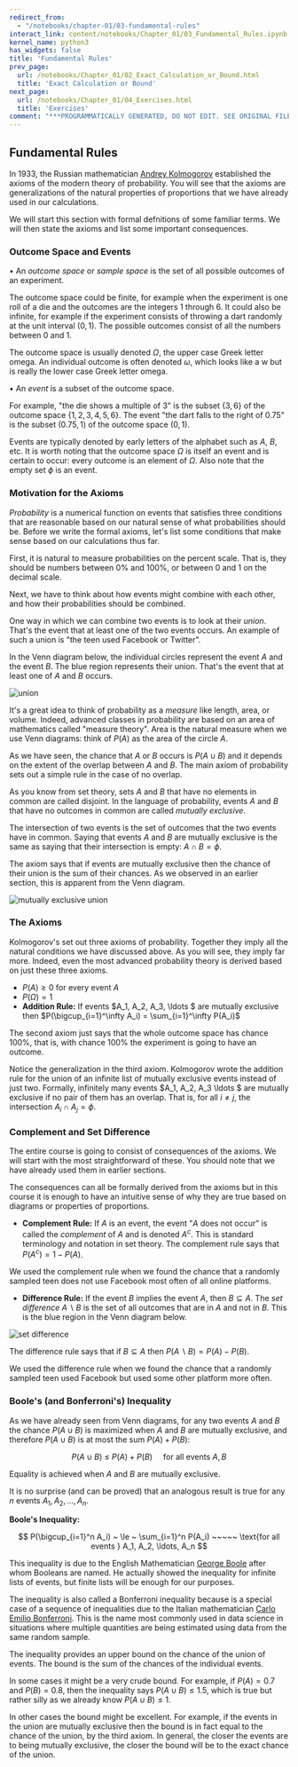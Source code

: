 ```yaml
---
redirect_from:
  - "/notebooks/chapter-01/03-fundamental-rules"
interact_link: content/notebooks/Chapter_01/03_Fundamental_Rules.ipynb
kernel_name: python3
has_widgets: false
title: 'Fundamental Rules'
prev_page:
  url: /notebooks/Chapter_01/02_Exact_Calculation_or_Bound.html
  title: 'Exact Calculation or Bound'
next_page:
  url: /notebooks/Chapter_01/04_Exercises.html
  title: 'Exercises'
comment: "***PROGRAMMATICALLY GENERATED, DO NOT EDIT. SEE ORIGINAL FILES IN /content***"
---
```





## Fundamental Rules
In 1933, the Russian mathematician [Andrey Kolmogorov](https://en.wikipedia.org/wiki/Andrey_Kolmogorov) established the axioms of the modern theory of probability. You will see that the axioms are generalizations of the natural properties of proportions that we have already used in our calculations.

We will start this section with formal defnitions of some familiar terms. We will then state the axioms and list some important consequences.



### Outcome Space and Events

$\bullet$ An *outcome space* or *sample space* is the set of all possible outcomes of an experiment. 

The outcome space could be finite, for example when the experiment is one roll of a die and the outcomes are the integers 1 through 6. It could also be infinite, for example if the experiment consists of throwing a dart randomly at the unit interval $(0, 1)$. The possible outcomes consist of all the numbers between 0 and 1.

The outcome space is usually denoted $\Omega$, the upper case Greek letter omega. An individual outcome is often denoted $\omega$, which looks like a w but is really the lower case Greek letter omega.

$\bullet$ An *event* is a subset of the outcome space. 

For example, "the die shows a multiple of 3" is the subset $\{3, 6\}$ of the outcome space $\{1, 2, 3, 4, 5, 6 \}$. The event "the dart falls to the right of 0.75" is the subset $(0.75, 1)$ of the outcome space $(0, 1)$.

Events are typically denoted by early letters of the alphabet such as $A$, $B$, etc. It is worth noting that the outcome space $\Omega$ is itself an event and is certain to occur: every outcome is an element of $\Omega$. Also note that the empty set $\phi$ is an event.



### Motivation for the Axioms

*Probability* is a numerical function on events that satisfies three conditions that are reasonable based on our natural sense of what probabilities should be. Before we write the formal axioms, let's list some conditions that make sense based on our calculations thus far.

First, it is natural to measure probabilities on the percent scale. That is, they should be numbers between 0% and 100%, or between 0 and 1 on the decimal scale.

Next, we have to think about how events might combine with each other, and how their probabilities should be combined.

One way in which we can combine two events is to look at their *union*. That's the event that at least one of the two events occurs. An example of such a union is "the teen used Facebook or Twitter".

In the Venn diagram below, the individual circles represent the event $A$ and the event $B$. The blue region represents their union. That's the event that at least one of $A$ and $B$ occurs.

![union](../../images/union_AB.png)

It's a great idea to think of probability as a *measure* like length, area, or volume. Indeed, advanced classes in probability are based on an area of mathematics called "measure theory". Area is the natural measure when we use Venn diagrams: think of $P(A)$ as the area of the circle $A$.

As we have seen, the chance that $A$ or $B$ occurs is $P(A \cup B)$ and it depends on the extent of the overlap between $A$ and $B$. The main axiom of probability sets out a simple rule in the case of no overlap.

As you know from set theory, sets $A$ and $B$ that have no elements in common are called disjoint. In the language of probability, events $A$ and $B$ that have no outcomes in common are called *mutually exclusive*.

The intersection of two events is the set of outcomes that the two events have in common. Saying that events $A$ and $B$ are mutually exclusive is the same as saying that their intersection is empty: $A \cap B = \phi$.

The axiom says that if events are mutually exclusive then the chance of their union is the sum of their chances. As we observed in an earlier section, this is apparent from the Venn diagram.

![mutually exclusive union](../../images/mut_excl_AB.png)



### The Axioms
Kolmogorov's set out three axioms of probability. Together they imply all the natural conditions we have discussed above. As you will see, they imply far more. Indeed, even the most advanced probability theory is derived based on just these three axioms.

- $P(A) \ge 0$ for every event $A$
- $P(\Omega) = 1$
- **Addition Rule:** If events $A_1, A_2, A_3, \ldots $ are mutually exclusive then $P(\bigcup_{i=1}^\infty A_i) = \sum_{i=1}^\infty P(A_i)$

The second axiom just says that the whole outcome space has chance 100%, that is, with chance 100% the experiment is going to have an outcome.

Notice the generalization in the third axiom. Kolmogorov wrote the addition rule for the union of an infinite list of mutually exclusive events instead of just two. Formally, infinitely many events $A_1, A_2, A_3 \ldots $ are mutually exclusive if no pair of them has an overlap. That is, for all $i \ne j$, the intersection $A_i \cap A_j = \phi$.



### Complement and Set Difference
The entire course is going to consist of consequences of the axioms. We will start with the most straightforward of these. You should note that we have already used them in earlier sections.

The consequences can all be formally derived from the axioms but in this course it is enough to have an intuitive sense of why they are true based on diagrams or properties of proportions.

- **Complement Rule:** If $A$ is an event, the event "$A$ does not occur" is called the *complement* of $A$ and is denoted $A^c$. This is standard terminology and notation in set theory. The complement rule says that $P(A^c) = 1 - P(A)$.

We used the complement rule when we found the chance that a randomly sampled teen does not use Facebook most often of all online platforms.

- **Difference Rule:** If the event $B$ implies the event $A$, then $B \subseteq A$. The *set difference* $A \backslash B$ is the set of all outcomes that are in $A$ and not in $B$. This is the blue region in the Venn diagram below.

![set difference](../../images/set_difference.png)

The difference rule says that if $B \subseteq A$ then $P(A \backslash B) = P(A) - P(B)$.

We used the difference rule when we found the chance that a randomly sampled teen used Facebook but used some other platform more often.



### Boole's (and Bonferroni's) Inequality

As we have already seen from Venn diagrams, for any two events $A$ and $B$ the chance $P(A \cup B)$ is maximized when $A$ and $B$ are mutually exclusive, and therefore $P(A \cup B)$ is at most the sum $P(A) + P(B)$:

$$
P(A \cup B) ~ \le ~ P(A) + P(B) ~~~~~ \text{for all events } A, B
$$

Equality is achieved when $A$ and $B$ are mutually exclusive.

It is no surprise (and can be proved) that an analogous result is true for any $n$ events $A_1, A_2, \ldots, A_n$.

**Boole's Inequality:**

$$
P(\bigcup_{i=1}^n A_i) ~ \le ~ \sum_{i=1}^n P(A_i) ~~~~~ \text{for all events } A_1, A_2, \ldots, A_n
$$

This inequality is due to the English Mathematician [George Boole](https://en.wikipedia.org/wiki/George_Boole) after whom Booleans are named. He actually showed the inequality for infinite lists of events, but finite lists will be enough for our purposes.

The inequality is also called a Bonferroni inequality because is a special case of a sequence of inequalities due to the Italian mathematician [Carlo Emilio Bonferroni](https://en.wikipedia.org/wiki/Carlo_Emilio_Bonferroni). This is the name most commonly used in data science in situations where multiple quantities are being estimated using data from the same random sample.

The inequality provides an upper bound on the chance of the union of events. The bound is the sum of the chances of the individual events. 

In some cases it might be a very crude bound. For example, if $P(A) = 0.7$ and $P(B) = 0.8$, then the inequality says $P(A \cup B) \le 1.5$, which is true but rather silly as we already know $P(A \cup B) \le 1$.

In other cases the bound might be excellent. For example, if the events in the union are mutually exclusive then the bound is in fact equal to the chance of the union, by the third axiom. In general, the closer the events are to being mutually exclusive, the closer the bound will be to the exact chance of the union.

